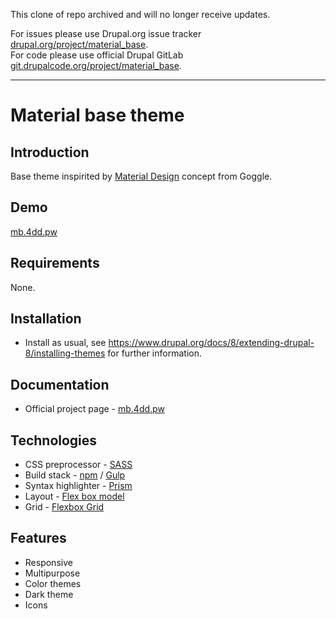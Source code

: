 This clone of repo archived and will no longer receive updates.

For issues please use Drupal.org issue tracker [drupal.org/project/material_base](https://www.drupal.org/project/material_base).  
For code please use official Drupal GitLab [git.drupalcode.org/project/material_base](https://git.drupalcode.org/project/material_base).

----

Material base theme
===================

Introduction
------------

Base theme inspirited by [Material Design](https://material.io/) concept from Goggle.

Demo
-------------

[mb.4dd.pw](https://mb.4dd.pw/)

Requirements
------------

None.

Installation
------------

 * Install as usual, see
   https://www.drupal.org/docs/8/extending-drupal-8/installing-themes
   for further information.

Documentation
-------------

 * Official project page - [mb.4dd.pw](https://mb.4dd.pw/)

Technologies
------------

 * CSS preprocessor - [SASS](http://sass-lang.com)
 * Build stack - [npm](https://www.npmjs.com) / [Gulp](https://gulpjs.com)
 * Syntax highlighter - [Prism](http://prismjs.com)
 * Layout - [Flex box model](http://www.w3.org/TR/css3-flexbox)
 * Grid - [Flexbox Grid](http://flexboxgrid.com)

Features
--------

 * Responsive
 * Multipurpose
 * Color themes
 * Dark theme
 * Icons
